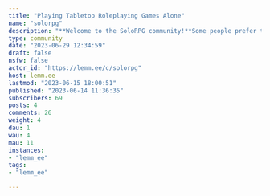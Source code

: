 ```yaml
---
title: "Playing Tabletop Roleplaying Games Alone" 
name: "solorpg"
description: "**Welcome to the SoloRPG community!**Some people prefer to play their tabletop roleplaying games alone, to avoid the drama and scheduling issues of traditional group games, while others play solo because they're unable to find a group to play with.Whatever your case may be, you're more than welcome here to discuss your experiences as well as ask any questions that you might have.For an introduction to this style of play, read [Why Play Roleplaying Games Alone](https://lemm.ee/post/69164)."
type: community
date: "2023-06-29 12:34:59"
draft: false
nsfw: false
actor_id: "https://lemm.ee/c/solorpg"
host: lemm.ee
lastmod: "2023-06-15 18:00:51"
published: "2023-06-14 11:36:35"
subscribers: 69
posts: 4
comments: 26
weight: 4
dau: 1
wau: 4
mau: 11
instances:
- "lemm_ee"
tags: 
- "lemm_ee"

---
```

